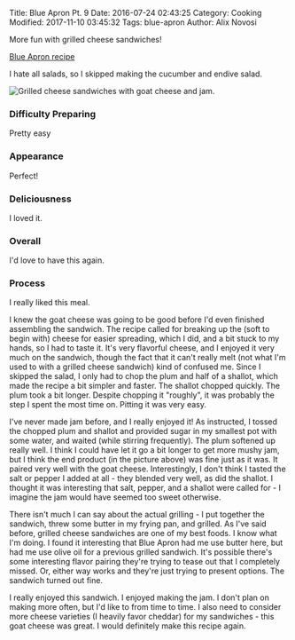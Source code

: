 Title: Blue Apron Pt. 9
Date: 2016-07-24 02:43:25
Category: Cooking
Modified: 2017-11-10 03:45:32
Tags: blue-apron
Author: Alix Novosi

More fun with grilled cheese sandwiches!

[Blue Apron recipe](https://www.blueapron.com/recipes/grilled-goat-cheese-plum-jam-sandwiches-with-endive-marinated-cucumber-salad)

I hate all salads,
so I skipped making the cucumber and endive salad.

<img src="{static}/media/cooking/grilled_cheese_goat_cheese.jpg"
     alt="Grilled cheese sandwiches with goat cheese and jam."/>

### Difficulty Preparing
Pretty easy

### Appearance
Perfect!

### Deliciousness
I loved it.

### Overall
I'd love to have this again.

### Process
I really liked this meal.

I knew the goat cheese was going to be good before I'd even finished assembling the sandwich.
The recipe called for breaking up the
(soft to begin with)
cheese for easier spreading,
which I did,
and a bit stuck to my hands,
so I had to taste it.
It's very flavorful cheese,
and I enjoyed it very much on the sandwich,
though the fact that it can't really melt
(not what I'm used to with a grilled cheese sandwich)
kind of confused me.
Since I skipped the salad,
I only had to chop the plum and half of a shallot,
which made the recipe a bit simpler and faster.
The shallot chopped quickly.
The plum took a bit longer.
Despite chopping it "roughly",
it was probably the step I spent the most time on.
Pitting it was very easy.

I've never made jam before,
and I really enjoyed it!
As instructed,
I tossed the chopped plum and shallot and provided sugar in my smallest pot with some water,
and waited
(while stirring frequently).
The plum softened up really well.
I think I could have let it go a bit longer to get more mushy jam,
but I think the end product
(in the picture above)
was fine just as it was.
It paired very well with the goat cheese.
Interestingly,
I don't think I tasted the salt or pepper I
added at all -
they blended very well,
as did the shallot.
I thought it was
interesting that salt,
pepper,
and a shallot were called for -
I imagine the jam would have seemed too sweet otherwise.

There isn't much I can say about the actual grilling -
I put together the sandwich,
threw some butter in my frying pan,
and grilled.
As I've said before,
grilled cheese sandwiches are one of my best foods.
I know what I'm doing.
I found it interesting that Blue Apron had me use butter here,
but had me use olive oil for a previous grilled sandwich.
It's possible there's some interesting flavor pairing they're trying to tease out that I completely missed.
Or,
either way works and they're just trying to present options.
The sandwich turned out fine.

I really enjoyed this sandwich.
I enjoyed making the jam.
I don't plan on making more often,
but I'd like to from time to time.
I also need to consider more cheese varieties
(I heavily favor cheddar)
for my sandwiches -
this goat cheese was great.
I would definitely make this recipe again.
